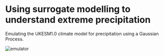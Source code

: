 # Using surrogate modelling to understand extreme precipitation

Emulating the UKESM1.0 climate model for precipitation using a Gaussian Process.

![emulator](emulator.gif)